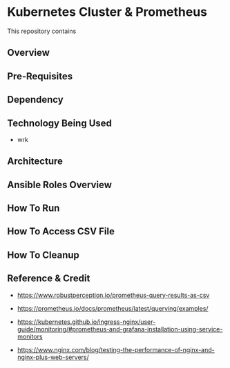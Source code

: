 # Kubernetes Cluster & Prometheus

This repository contains 

## Overview

## Pre-Requisites

## Dependency

## Technology Being Used
- wrk
## Architecture

## Ansible Roles Overview

## How To Run

## How To Access CSV File

## How To Cleanup

## Reference & Credit

* https://www.robustperception.io/prometheus-query-results-as-csv

* https://prometheus.io/docs/prometheus/latest/querying/examples/

* https://kubernetes.github.io/ingress-nginx/user-guide/monitoring/#prometheus-and-grafana-installation-using-service-monitors

* https://www.nginx.com/blog/testing-the-performance-of-nginx-and-nginx-plus-web-servers/


